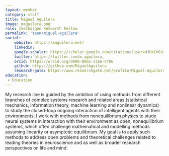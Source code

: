 ```yaml
---
layout: member
category: staff
title: Miguel Aguilera
image: maguilera.png
role: Ikerbasque Research Fellow
permalink: 'team/miguel-aguilera'
social:
    website: https://maguilera.net/
    linkedin:
    google-scholar: https://scholar.google.com/citations?user=HJHkCmEofCgC
    twitter: https://twitter.com/m_aguilera_
    orcid: https://orcid.org/0000-0002-3366-4706
    github: https://github.com/MiguelAguilera
    research-gate: https://www.researchgate.net/profile/Miguel-Aguilera-2
education:
 - Education
---
```


     
My research line is guided by the ambition of using methods from different branches of complex systems research and related areas (statistical mechanics, information theory, machine learning and nonlinear dynamics) to study the closed-loop ongoing interaction of intelligent agents with their environments. I work with methods from nonequilibrium physics to study neural systems in interaction with their environment as open, nonequilibrium systems, which often challenge mathematical and modelling methods assuming linearity or asymptotic equilibrium. My goal is to apply such methods to address open problems and theoretical challenges related to leading theories in neuroscience and as well as  broader research perspectives on life and mind.

